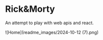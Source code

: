 # Rick&Morty
An attempt to play with web apis and react.

![Home](readme_images/2024-10-12 (7).png)

